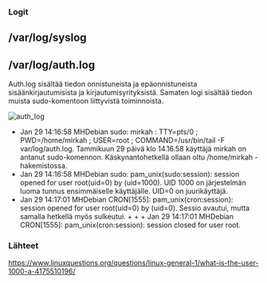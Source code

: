 ### Logit

## /var/log/syslog

## /var/log/auth.log

Auth.log sisältää tiedon onnistuneista ja epäonnistuneista sisäänkirjautumisista ja kirjautumisyrityksistä. Samaten logi sisältää tiedon muista sudo-komentoon liittyvistä toiminnoista. 

![auth_log](https://user-images.githubusercontent.com/82024427/215325975-5c3fe3c6-6b43-4e2c-a108-be155632aafb.png)

+ Jan 29 14:16:58 MHDebian sudo:   mirkah : TTY=pts/0 ; PWD=/home/mirkah ; USER=root ; COMMAND=/usr/bin/tail -F var/log/auth.log. Tammikuun 29 päivä klo 14.16.58 käyttäjä mirkah on antanut sudo-komennon. Käskynantohetkellä ollaan oltu /home/mirkah -hakemistossa. 
+ Jan 29 14:16:58 MHDebian sudo: pam_unix(sudo:session): session opened for user root(uid=0) by (uid=1000). UID 1000 on järjestelmän luoma tunnus ensimmäiselle käyttäjälle. UID=0 on juurikäyttäjä. 
+ Jan 29 14:17:01 MHDebian CRON[1555]: pam_unix(cron:session): session opened for user root(uid=0) by (uid=0). Sessio avautui, mutta samalla hetkellä myös sulkeutui. + + + Jan 29 14:17:01 MHDebian CRON[1555]: pam_unix(cron:session): session closed for user root.  

### Lähteet

https://www.linuxquestions.org/questions/linux-general-1/what-is-the-user-1000-a-4175510196/






